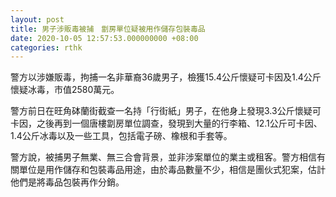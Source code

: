```yaml
---
layout: post
title: 男子涉販毒被捕　劏房單位疑被用作儲存包裝毒品
date: 2020-10-05 12:57:53.000000000 +08:00
categories: rthk
---
```


警方以涉嫌販毒，拘捕一名非華裔36歲男子，檢獲15.4公斤懷疑可卡因及1.4公斤懷疑冰毒，市值2580萬元。

警方前日在旺角砵蘭街截查一名持「行街紙」男子，在他身上發現3.3公斤懷疑可卡因，之後再到一個唐樓劏房單位調查，發現到大量的行李箱、12.1公斤可卡因、1.4公斤冰毒以及一些工具，包括電子磅、橡根和手套等。

警方說，被捕男子無業、無三合會背景，並非涉案單位的業主或租客。警方相信有關單位是用作儲存和包裝毒品用途，由於毒品數量不少，相信是團伙式犯案，估計他們是將毒品包裝再作分銷。
